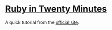 # [Ruby in Twenty Minutes](https://www.ruby-lang.org/en/documentation/quickstart/)

A quick tutorial from the [official site](https://www.ruby-lang.org).
